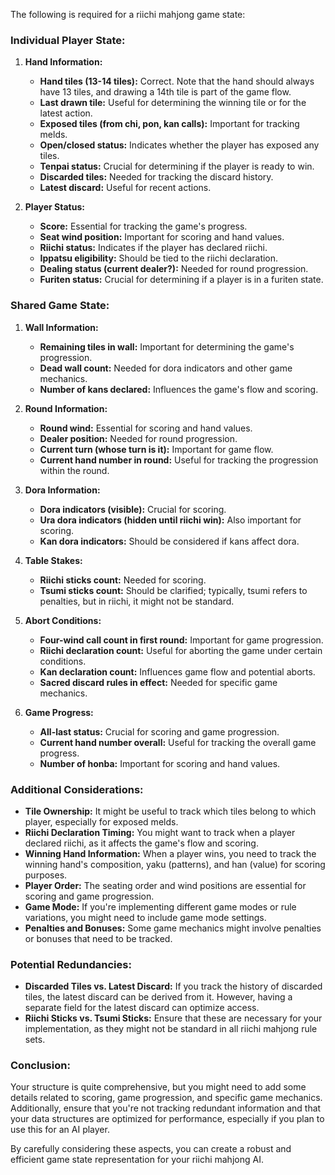 The following is required for a riichi mahjong game state:

### Individual Player State:

1. **Hand Information:**

   - **Hand tiles (13-14 tiles):** Correct. Note that the hand should always have 13 tiles, and drawing a 14th tile is part of the game flow.
   - **Last drawn tile:** Useful for determining the winning tile or for the latest action.
   - **Exposed tiles (from chi, pon, kan calls):** Important for tracking melds.
   - **Open/closed status:** Indicates whether the player has exposed any tiles.
   - **Tenpai status:** Crucial for determining if the player is ready to win.
   - **Discarded tiles:** Needed for tracking the discard history.
   - **Latest discard:** Useful for recent actions.

2. **Player Status:**
   - **Score:** Essential for tracking the game's progress.
   - **Seat wind position:** Important for scoring and hand values.
   - **Riichi status:** Indicates if the player has declared riichi.
   - **Ippatsu eligibility:** Should be tied to the riichi declaration.
   - **Dealing status (current dealer?):** Needed for round progression.
   - **Furiten status:** Crucial for determining if a player is in a furiten state.

### Shared Game State:

1. **Wall Information:**

   - **Remaining tiles in wall:** Important for determining the game's progression.
   - **Dead wall count:** Needed for dora indicators and other game mechanics.
   - **Number of kans declared:** Influences the game's flow and scoring.

2. **Round Information:**

   - **Round wind:** Essential for scoring and hand values.
   - **Dealer position:** Needed for round progression.
   - **Current turn (whose turn is it):** Important for game flow.
   - **Current hand number in round:** Useful for tracking the progression within the round.

3. **Dora Information:**

   - **Dora indicators (visible):** Crucial for scoring.
   - **Ura dora indicators (hidden until riichi win):** Also important for scoring.
   - **Kan dora indicators:** Should be considered if kans affect dora.

4. **Table Stakes:**

   - **Riichi sticks count:** Needed for scoring.
   - **Tsumi sticks count:** Should be clarified; typically, tsumi refers to penalties, but in riichi, it might not be standard.

5. **Abort Conditions:**

   - **Four-wind call count in first round:** Important for game progression.
   - **Riichi declaration count:** Useful for aborting the game under certain conditions.
   - **Kan declaration count:** Influences game flow and potential aborts.
   - **Sacred discard rules in effect:** Needed for specific game mechanics.

6. **Game Progress:**
   - **All-last status:** Crucial for scoring and game progression.
   - **Current hand number overall:** Useful for tracking the overall game progress.
   - **Number of honba:** Important for scoring and hand values.

### Additional Considerations:

- **Tile Ownership:** It might be useful to track which tiles belong to which player, especially for exposed melds.
- **Riichi Declaration Timing:** You might want to track when a player declared riichi, as it affects the game's flow and scoring.
- **Winning Hand Information:** When a player wins, you need to track the winning hand's composition, yaku (patterns), and han (value) for scoring purposes.
- **Player Order:** The seating order and wind positions are essential for scoring and game progression.
- **Game Mode:** If you're implementing different game modes or rule variations, you might need to include game mode settings.
- **Penalties and Bonuses:** Some game mechanics might involve penalties or bonuses that need to be tracked.

### Potential Redundancies:

- **Discarded Tiles vs. Latest Discard:** If you track the history of discarded tiles, the latest discard can be derived from it. However, having a separate field for the latest discard can optimize access.
- **Riichi Sticks vs. Tsumi Sticks:** Ensure that these are necessary for your implementation, as they might not be standard in all riichi mahjong rule sets.

### Conclusion:

Your structure is quite comprehensive, but you might need to add some details related to scoring, game progression, and specific game mechanics. Additionally, ensure that you're not tracking redundant information and that your data structures are optimized for performance, especially if you plan to use this for an AI player.

By carefully considering these aspects, you can create a robust and efficient game state representation for your riichi mahjong AI.
